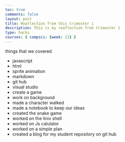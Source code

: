 ```yaml
---
toc: true
comments: false
layout: post
title: Reaflection from this trimester 1
description: This is my reaflection from trimester 1
type: hacks
courses: { compsci: {week: 11} }
---
```


things that we covered
- javascript
- html
- sprite animation
- markdown
- git hub
- visual studio
- create a game
- work on background
- made a character walked
- made a notebook to keep our ideas 
- created the snake game
- worked on the linix shell
- worked on Js calulator
- worked on a simple plan 
- created a blog for my student repository on git hub
